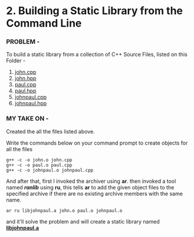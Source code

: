 # 2. Building a Static Library from the Command Line

### PROBLEM -

To build a static library from a collection of C++ Source Files, listed on this Folder -
1. [john.cpp](https://github.com/dibakarsutradhar/cpp-cookbook/blob/master/1.building-cpp-application/2.staticLibrary/john.cpp)
2. [john.hpp](https://github.com/dibakarsutradhar/cpp-cookbook/blob/master/1.building-cpp-application/2.staticLibrary/john.hpp)
3. [paul.cpp](https://github.com/dibakarsutradhar/cpp-cookbook/blob/master/1.building-cpp-application/2.staticLibrary/paul.cpp)
4. [paul.hpp](https://github.com/dibakarsutradhar/cpp-cookbook/blob/master/1.building-cpp-application/2.staticLibrary/paul.hpp)
5. [johnpaul.cpp](https://github.com/dibakarsutradhar/cpp-cookbook/blob/master/1.building-cpp-application/2.staticLibrary/johnpaul.cpp)
6. [johnpaul.hpp](https://github.com/dibakarsutradhar/cpp-cookbook/blob/master/1.building-cpp-application/2.staticLibrary/johnpaul.hpp)


### MY TAKE ON -

Created the all the files listed above.

Write the commands below on your command prompt to create objects for all the files

```
g++ -c -o john.o john.cpp
g++ -c -o paul.o paul.cpp
g++ -c -o johnpaul.o johnpaul.cpp
```

And after that, first I invoked the archiver using **ar**.
then invoked a tool named **_ranlib_** using **ru**, this tells **ar** to add the given object files to the specified archive if there are no existing archive members with the same name.

```
ar ru libjohnpaul.a john.o paul.o johnpaul.o
```

and it'll solve the problem and will create a static library named **[libjohnpaul.a](https://github.com/dibakarsutradhar/cpp-cookbook/blob/master/1.building-cpp-application/2.staticLibrary/libjohnpaul.a)**